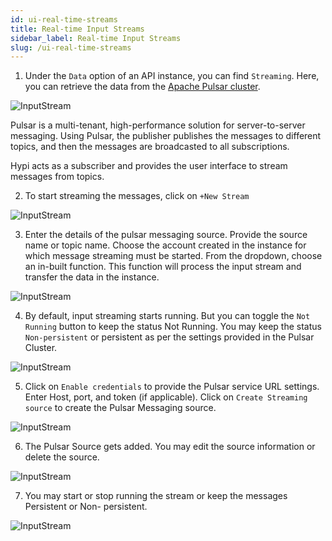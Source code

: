 ```yaml
---
id: ui-real-time-streams
title: Real-time Input Streams
sidebar_label: Real-time Input Streams
slug: /ui-real-time-streams
---
```


1. Under the `Data` option of an API instance, you can find `Streaming`. Here, you can retrieve the data from the [Apache Pulsar cluster](https://pulsar.apache.org/).

![InputStream](/img/UI-Pulsar-1.PNG)

Pulsar is a multi-tenant, high-performance solution for server-to-server messaging. Using Pulsar, the publisher publishes the messages to different topics, and then the messages are broadcasted to all subscriptions.

Hypi acts as a subscriber and provides the user interface to stream messages from topics.

2. To start streaming the messages, click on `+New Stream`

![InputStream](/img/UI-Pulsar-2.PNG)

3. Enter the details of the pulsar messaging source. Provide the source name or topic name. Choose the account created in the instance for which message streaming must be started. From the dropdown, choose an in-built function. This function will process the input stream and transfer the data in the instance. 

![InputStream](/img/UI-Pulsar-3.PNG)

4. By default, input streaming starts running. But you can toggle the `Not Running` button to keep the status Not Running. You may keep the status `Non-persistent` or persistent as per the settings provided in the Pulsar Cluster.

![InputStream](/img/UI-Pulsar-4.PNG)

5. Click on `Enable credentials` to provide the Pulsar service URL settings. Enter Host, port, and token (if applicable). Click on `Create Streaming source` to create the Pulsar Messaging source.

![InputStream](/img/UI-Pulsar-5.PNG)

6. The Pulsar Source gets added. You may edit the source information or delete the source.

![InputStream](/img/UI-Pulsar-6.PNG)

7. You may start or stop running the stream or keep the messages Persistent or Non- persistent.

![InputStream](/img/UI-Pulsar-7.PNG)
